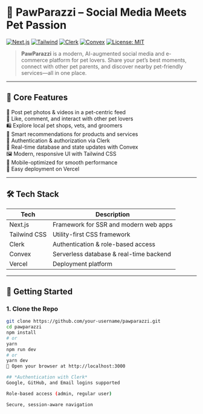 # 🐾 PawParazzi – Social Media Meets Pet Passion

[![Next.js](https://img.shields.io/badge/Framework-Next.js-blue?logo=next.js)](https://nextjs.org/)
[![Tailwind](https://img.shields.io/badge/Styled_with-TailwindCSS-38B2AC?logo=tailwindcss)](https://tailwindcss.com/)
[![Clerk](https://img.shields.io/badge/Auth-Clerk-orange)](https://clerk.dev/)
[![Convex](https://img.shields.io/badge/Database-Convex-5E3DF6)](https://convex.dev/)
[![License: MIT](https://img.shields.io/badge/License-MIT-green.svg)](LICENSE)

> **PawParazzi** is a modern, AI-augmented social media and e-commerce platform for pet lovers. Share your pet’s best moments, connect with other pet parents, and discover nearby pet-friendly services—all in one place.

---

## 🐶 Core Features

📸 Post pet photos & videos in a pet-centric feed  
💬 Like, comment, and interact with other pet lovers  
🛍️ Explore local pet shops, vets, and groomers  
🧠 Smart recommendations for products and services  
🔐 Authentication & authorization via Clerk  
📡 Real-time database and state updates with Convex  
🖼️ Modern, responsive UI with Tailwind CSS  
📲 Mobile-optimized for smooth performance  
🚀 Easy deployment on Vercel

---

## 🛠 Tech Stack

| Tech        | Description                             |
|-------------|-----------------------------------------|
| Next.js     | Framework for SSR and modern web apps   |
| Tailwind CSS| Utility-first CSS framework             |
| Clerk       | Authentication & role-based access      |
| Convex      | Serverless database & real-time backend |
| Vercel      | Deployment platform                     |

---

## 🚀 Getting Started

### 1. Clone the Repo

```bash
git clone https://github.com/your-username/pawparazzi.git
cd pawparazzi
npm install
# or
yarn
npm run dev
# or
yarn dev
🔗 Open your browser at http://localhost:3000

## *Authentication with Clerk*
Google, GitHub, and Email logins supported

Role-based access (admin, regular user)

Secure, session-aware navigation


